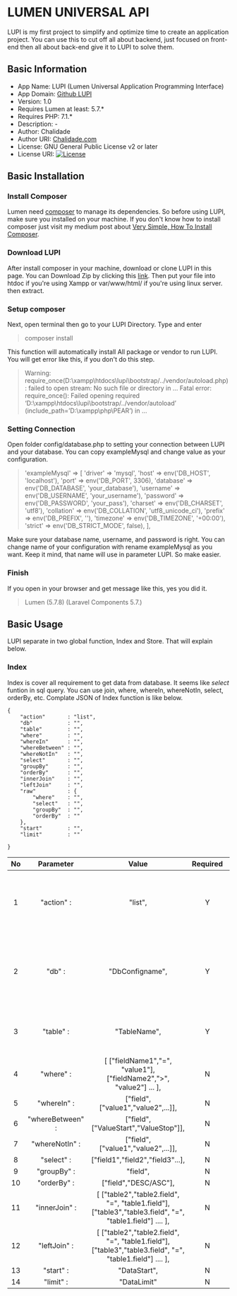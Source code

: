 # LUMEN UNIVERSAL API
LUPI is my first project to simplify and optimize time to create an application project. You can use this to cut off all about backend, just focused on front-end then all about back-end give it to LUPI to solve them.

## Basic Information
- App Name: LUPI (Lumen Universal Application Programming Interface)
- App Domain: [Github LUPI](https://github.com/chalidade/lupi)
- Version: 1.0
- Requires Lumen at least: 5.7.*
- Requires PHP: 7.1.*
- Description: -
- Author: Chalidade
- Author URI: [Chalidade.com](http://chalidade.com)
- License: GNU General Public License v2 or later
- License URI: [![License](https://poser.pugx.org/laravel/lumen-framework/license.svg)](https://packagist.org/packages/laravel/lumen-framework)

## Basic Installation
### Install Composer
Lumen need [composer](https://getcomposer.org/download/) to manage its dependencies. So before using LUPI, make sure you installed on your machine. If you don't know how to install composer just visit my medium post about [Very Simple, How To Install Composer](https://medium.com/@chalidade).

### Download LUPI
After install composer in your machine, download or clone LUPI in this page. You can Download Zip by clicking this [link](https://github.com/chalidade/lupi/archive/master.zip). Then put your file into htdoc if you're using Xampp or var/www/html/ if you're using linux server. then extract.

### Setup composer
Next, open terminal then go to your LUPI Directory. Type and enter
> composer install

This function will automatically install All package or vendor to run LUPI. You will get error like this, if you don't do this step.
> Warning: require_once(D:\xampp\htdocs\lupi\bootstrap/../vendor/autoload.php): failed to open stream: No such file or directory in ...
> Fatal error: require_once(): Failed opening required ‘D:\xampp\htdocs\lupi\bootstrap/../vendor/autoload’ (include_path=’D:\xampp\php\PEAR’) in ...

### Setting Connection
Open folder config/database.php to setting your connection between LUPI and your database. You can copy exampleMysql and change value as your configuration.
> 'exampleMysql'  => [
>    'driver'    => 'mysql',
>    'host'      => env('DB_HOST', 'localhost'),
>    'port'      => env('DB_PORT', 3306),
>    'database'  => env('DB_DATABASE', 'your_database'),
>    'username'  => env('DB_USERNAME', 'your_username'),
>    'password'  => env('DB_PASSWORD', 'your_pass'),
>    'charset'   => env('DB_CHARSET', 'utf8'),
>    'collation' => env('DB_COLLATION', 'utf8_unicode_ci'),
>    'prefix'    => env('DB_PREFIX', ''),
>    'timezone'  => env('DB_TIMEZONE', '+00:00'),
>    'strict'    => env('DB_STRICT_MODE', false),
>],

Make sure your database name, username, and password is right. You can change name of your configuration with rename exampleMysql as you want. Keep it mind, that name will use in parameter LUPI. So make easier.

### Finish
If you open in your browser and get message like this, yes you did it.
> Lumen (5.7.8) (Laravel Components 5.7.)

## Basic Usage
LUPI separate in two global function, Index and Store. That will explain below.

### Index
Index is cover all requirement to get data from database. It seems like *select* funtion in sql query. You can use join, where, whereIn, whereNotIn, select, orderBy, etc. Complate JSON of Index function is like below.

```
{
	"action"       : "list",
	"db"           : "",
	"table"        : "",
	"where"        : "",
	"whereIn"      : "",
	"whereBetween" : "",
	"whereNotIn"   : "",
	"select"       : "",
	"groupBy"      : "",
	"orderBy"      : "",
	"innerJoin"    : "",
	"leftJoin"     : "",
	"raw"          : {
		"where"    : "",
		"select"   : "",
		"groupBy"  : "",
		"orderBy"  : ""
	},
	"start"        : "",
	"limit"        : ""

}
```

| No |     Parameter     |                                                     Value                                                    | Required |                                     Function                                     | Comment |
|:--:|:-----------------:|:------------------------------------------------------------------------------------------------------------:|:--------:|:--------------------------------------------------------------------------------:|---------|
|  1 | "action" :        | "list",                                                                                                      |     Y    | Declare function that will use, this parameter required to running list function |         |
|  2 | "db" :            | "DbConfigname",                                                                                              |     Y    | Declare name of your config database, change as your configuration name          |         |
|  3 | "table" :         | "TableName",                                                                                                 |     Y    | Declare table name on database that will execute                                 |         |
|  4 | "where" :         | [  ["fieldName1","=", "value1"],  ["fieldName2",">", "value2"]  ... ],                                       |     N    | Where condition                                                                  |         |
|  5 | "whereIn" :       | ["field", ["value1","value2",...]],                                                                          |     N    |                                                                                  |         |
|  6 | "whereBetween" :  | ["field", ["ValueStart","ValueStop"]],                                                                       |     N    |                                                                                  |         |
|  7 | "whereNotIn" :    | ["field", ["value1","value2",...]],                                                                          |     N    |                                                                                  |         |
|  8 | "select" :        | ["field1","field2","field3"...],                                                                             |     N    |                                                                                  |         |
|  9 | "groupBy" :       | "field",                                                                                                     |     N    |                                                                                  |         |
| 10 | "orderBy" :       | ["field","DESC/ASC"],                                                                                        |     N    |                                                                                  |         |
| 11 | "innerJoin" :     | [  ["table2","table2.field", "=", "table1.field"],  ["table3","table3.field", "=", "table1.field"]   .... ], |     N    |                                                                                  |         |
| 12 | "leftJoin" :      | [  ["table2","table2.field", "=", "table1.field"],  ["table3","table3.field", "=", "table1.field"]   .... ], |     N    |                                                                                  |         |
| 13 | "start" :         | "DataStart",                                                                                                 |     N    |                                                                                  |         |
| 14 | "limit" :         | "DataLimit"                                                                                                  |     N    |                                                                                  |         |
